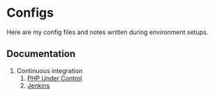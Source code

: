 # Configs

Here are my config files and notes written during environment setups.

## Documentation

1. Continuous integration
    1. [PHP Under Control](/docs/phpundercontrol.md)
    1. [Jenkins](/docs/jenkins.md)
